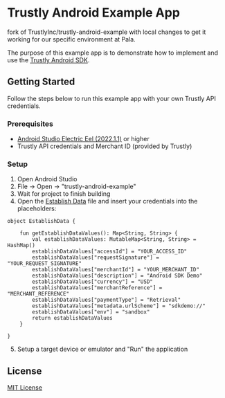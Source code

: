 # Trustly Android Example App

fork of TrustlyInc/trustly-android-example with local changes to get it working for our specific environment at Pala.

The purpose of this example app is to demonstrate how to implement and use the [Trustly Android SDK](https://amer.developers.trustly.com/payments/docs/android-quickstart).


## Getting Started

Follow the steps below to run this example app with your own Trustly API credentials.

### Prerequisites

- [Android Studio Electric Eel (2022.1.1)](https://developer.android.com/studio/releases) or higher
- Trustly API credentials and Merchant ID (provided by Trustly)

### Setup

1. Open Android Studio
2. File -> Open -> "trustly-android-example"
3. Wait for project to finish building
4. Open the [Establish Data](./app/src/main/java/net/trustly/paywithmybanksdkdemoandroid/EstablishData.kt) file and insert your credentials into the placeholders:

```
object EstablishData {

    fun getEstablishDataValues(): Map<String, String> {
        val establishDataValues: MutableMap<String, String> = HashMap()
        establishDataValues["accessId"] = "YOUR_ACCESS_ID"
        establishDataValues["requestSignature"] = "YOUR_REQUEST_SIGNATURE"
        establishDataValues["merchantId"] = "YOUR_MERCHANT_ID"
        establishDataValues["description"] = "Android SDK Demo"
        establishDataValues["currency"] = "USD"
        establishDataValues["merchantReference"] = "MERCHANT_REFERENCE"
        establishDataValues["paymentType"] = "Retrieval"
        establishDataValues["metadata.urlScheme"] = "sdkdemo://"
        establishDataValues["env"] = "sandbox"
        return establishDataValues
    }

}
```
5. Setup a target device or emulator and "Run" the application

## License

[MIT License](https://github.com/TrustlyInc/trustly-android-example/blob/DEV/LICENSE)
